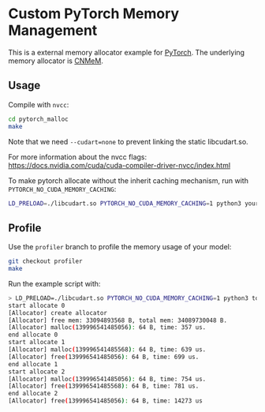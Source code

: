 # Custom PyTorch Memory Management

This is a external memory allocator example for [PyTorch](https://github.com/pytorch/pytorch). The underlying memory allocator is [CNMeM](https://github.com/NVIDIA/cnmem).

## Usage

Compile with `nvcc`:

```bash
cd pytorch_malloc
make
```

Note that we need `--cudart=none` to prevent linking the static libcudart.so.

For more information about the nvcc flags: https://docs.nvidia.com/cuda/cuda-compiler-driver-nvcc/index.html

To make pytorch allocate without the inherit caching mechanism, run with `PYTORCH_NO_CUDA_MEMORY_CACHING`:

```bash
LD_PRELOAD=./libcudart.so PYTORCH_NO_CUDA_MEMORY_CACHING=1 python3 your_model.py
```

## Profile

Use the `profiler` branch to profile the memory usage of your model:

```bash
git checkout profiler
make
```

Run the example script with:

```bash
> LD_PRELOAD=./libcudart.so PYTORCH_NO_CUDA_MEMORY_CACHING=1 python3 torch_example.py
start allocate 0
[Allocator] create allocator
[Allocator] free mem: 33094893568 B, total mem: 34089730048 B.
[Allocator] malloc(139996541485056): 64 B, time: 357 us.
end allocate 0
start allocate 1
[Allocator] malloc(139996541485568): 64 B, time: 639 us.
[Allocator] free(139996541485056): 64 B, time: 699 us.
end allocate 1
start allocate 2
[Allocator] malloc(139996541485056): 64 B, time: 754 us.
[Allocator] free(139996541485568): 64 B, time: 781 us.
end allocate 2
[Allocator] free(139996541485056): 64 B, time: 14273 us
```
